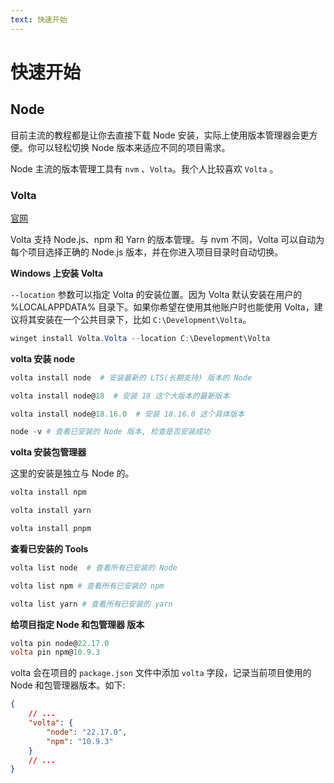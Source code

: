 ```yaml
---
text: 快速开始
---
```


# 快速开始

## Node

目前主流的教程都是让你去直接下载 Node 安装，实际上使用版本管理器会更方便。你可以轻松切换 Node 版本来适应不同的项目需求。

Node 主流的版本管理工具有 `nvm` 、`Volta`。我个人比较喜欢 `Volta` 。

### Volta

[官网](https://volta.sh/)

Volta 支持 Node.js、npm 和 Yarn 的版本管理。与 nvm 不同，Volta 可以自动为每个项目选择正确的 Node.js 版本，并在你进入项目目录时自动切换。

**Windows 上安装 Volta**

`--location` 参数可以指定 Volta 的安装位置。因为 Volta 默认安装在用户的 %LOCALAPPDATA% 目录下。如果你希望在使用其他账户时也能使用 Volta，建议将其安装在一个公共目录下，比如 `C:\Development\Volta`。

```powershell
winget install Volta.Volta --location C:\Development\Volta
```

**volta 安装 node**

```powershell
volta install node  # 安装最新的 LTS(长期支持) 版本的 Node

volta install node@18  # 安装 18 这个大版本的最新版本

volta install node@18.16.0  # 安装 18.16.0 这个具体版本

node -v # 查看已安装的 Node 版本, 检查是否安装成功
```

**volta 安装包管理器**

这里的安装是独立与 Node 的。

```powershell
volta install npm

volta install yarn

volta install pnpm
```

**查看已安装的 Tools**

```powershell
volta list node  # 查看所有已安装的 Node

volta list npm # 查看所有已安装的 npm

volta list yarn # 查看所有已安装的 yarn
```

**给项目指定 Node 和包管理器 版本**

```powershell
volta pin node@22.17.0
volta pin npm@10.9.3
```

volta 会在项目的 `package.json` 文件中添加 `volta` 字段，记录当前项目使用的 Node 和包管理器版本。如下:

```json
{
    // ...
    "volta": {
        "node": "22.17.0",
        "npm": "10.9.3"
    }
    // ...
}
```
